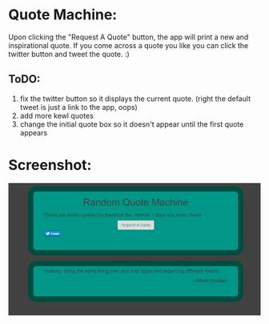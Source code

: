 

# Quote Machine:

Upon clicking the "Request A Quote" button, the app will print a new and inspirational quote. If you come across a quote you 
like you can click the twitter button and tweet the quote.  :)



## ToDO:

1. fix the twitter button so it displays the current quote. (right the default tweet is just a link to the app, oops)
2. add more kewl quotes
3. change the initial quote box so it doesn't appear until the first quote appears

# Screenshot:

![alt text](images/2016-02-04_17-50-25.png "oooo pretty")
